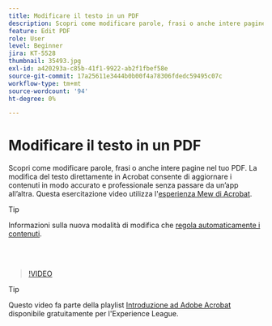 ```yaml
---
title: Modificare il testo in un PDF
description: Scopri come modificare parole, frasi o anche intere pagine nel tuo PDF
feature: Edit PDF
role: User
level: Beginner
jira: KT-5528
thumbnail: 35493.jpg
exl-id: a420293a-c85b-41f1-9922-ab2f1fbef58e
source-git-commit: 17a25611e3444b0b00f4a78306fdedc59495c07c
workflow-type: tm+mt
source-wordcount: '94'
ht-degree: 0%

---
```


# Modificare il testo in un PDF

Scopri come modificare parole, frasi o anche intere pagine nel tuo PDF. La modifica del testo direttamente in Acrobat consente di aggiornare i contenuti in modo accurato e professionale senza passare da un’app all’altra. Questa esercitazione video utilizza l&#39;[esperienza Mew di Acrobat](new-workspace.md).

>[!TIP]
>
>Informazioni sulla nuova modalità di modifica che [regola automaticamente i contenuti](auto-adjust-layout.md).

<br> 

>[!VIDEO](https://video.tv.adobe.com/v/3409178?enablevpops&quality=12&learn=on&hidetitle=true&captions=ita)

>[!TIP]
>
>Questo video fa parte della playlist [Introduzione ad Adobe Acrobat](https://experienceleague.adobe.com/it/playlists/acrobat-get-started-business-users) disponibile gratuitamente per l&#39;Experience League.

